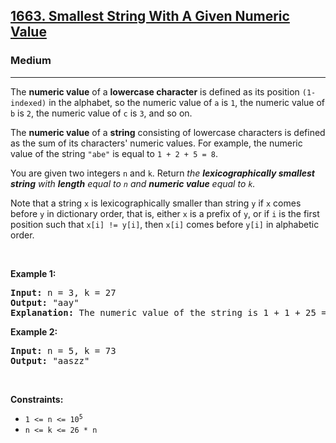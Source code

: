 <h2><a href="https://leetcode.com/problems/smallest-string-with-a-given-numeric-value/">1663. Smallest String With A Given Numeric Value</a></h2><h3>Medium</h3><hr><div bis_skin_checked="1"><p>The <strong>numeric value</strong> of a <strong>lowercase character</strong> is defined as its position <code>(1-indexed)</code> in the alphabet, so the numeric value of <code>a</code> is <code>1</code>, the numeric value of <code>b</code> is <code>2</code>, the numeric value of <code>c</code> is <code>3</code>, and so on.</p>

<p>The <strong>numeric value</strong> of a <strong>string</strong> consisting of lowercase characters is defined as the sum of its characters' numeric values. For example, the numeric value of the string <code>"abe"</code> is equal to <code>1 + 2 + 5 = 8</code>.</p>

<p>You are given two integers <code>n</code> and <code>k</code>. Return <em>the <strong>lexicographically smallest string</strong> with <strong>length</strong> equal to <code>n</code> and <strong>numeric value</strong> equal to <code>k</code>.</em></p>

<p>Note that a string <code>x</code> is lexicographically smaller than string <code>y</code> if <code>x</code> comes before <code>y</code> in dictionary order, that is, either <code>x</code> is a prefix of <code>y</code>, or if <code>i</code> is the first position such that <code>x[i] != y[i]</code>, then <code>x[i]</code> comes before <code>y[i]</code> in alphabetic order.</p>

<p>&nbsp;</p>
<p><strong class="example">Example 1:</strong></p>

<pre><strong>Input:</strong> n = 3, k = 27
<strong>Output:</strong> "aay"
<strong>Explanation:</strong> The numeric value of the string is 1 + 1 + 25 = 27, and it is the smallest string with such a value and length equal to 3.
</pre>

<p><strong class="example">Example 2:</strong></p>

<pre><strong>Input:</strong> n = 5, k = 73
<strong>Output:</strong> "aaszz"
</pre>

<p>&nbsp;</p>
<p><strong>Constraints:</strong></p>

<ul>
	<li><code>1 &lt;= n &lt;= 10<sup>5</sup></code></li>
	<li><code>n &lt;= k &lt;= 26 * n</code></li>
</ul>
</div>
